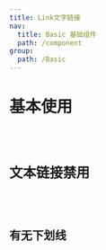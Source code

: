 ```yaml
---
title: Link文字链接
nav:
  title: Basic 基础组件
  path: /component
group:
  path: /Basic
---
```


# 基本使用

<code src="./demo/index1.tsx" />


# 文本链接禁用

<code src="./demo/index2.tsx" />


# 有无下划线
<code src="./demo/index3.tsx" />


<API>
